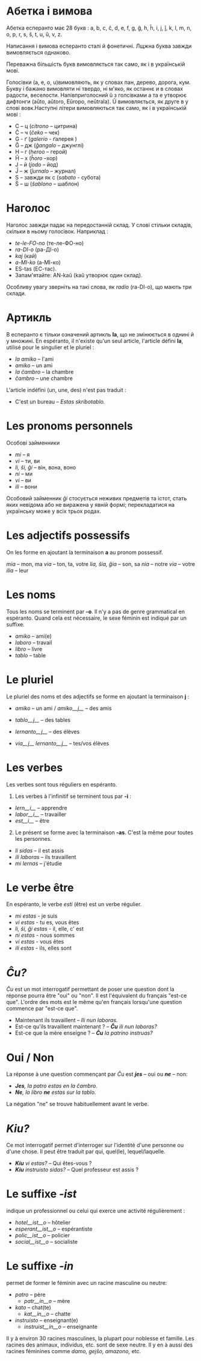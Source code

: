 # Абетка і вимова

Абетка есперанто має 28 букв : a, b, c, ĉ, d, e, f, g, ĝ, h, ĥ, i, j, ĵ, k, l, m, n, o, p, r, s, ŝ, t, u, ŭ, v, z.

Написання і вимова есперанто сталі й фонетичні. Лщжна буква завжди вимовляється однаково.

Переважна більшість букв вимовляється так само, як і в українській мові.

Голосівки (a, e, o, u)вимовляють, як у словах пан, дерево, дорога, кум. Букву і бажано вимовляти ні твердо, ні м'яко, як останнє и в словах радости, веселости. Напівприголосний ŭ з голсівками  а та е утворює дифтонги (aŭto, aŭtoro, Eŭropo, neŭtrala).  Ŭ вимовляється, як друге в у слові вовк.Наступні літери вимовляються так само, як і в українській мові : 

- C – ц (*citrono* – цитрина)
- Ĉ – ч (*ĉeko* – чек)
- G - ґ (*galerio* - ґалерея )
- Ĝ – дж (*ĝangalo* – джунглі)
- H – г (*heroo* – герой)
- Ĥ – х (*ĥoro* –хор)
- J – й (*jodo* – йод)
- Ĵ – ж (*ĵurnalo* – журнал)
- S – завжди як с (*sabato* - субота)
- Ŝ – ш (*ŝablono* – шаблон)


# Наголос

Наголос завжди падає на передостанній склад. У слові стільки складів, скільки в ньому голосівок. Наприклад : 
  
- *te-le-FO-no* (те-ле-ФО-но)
- *ra-DI-o* (ра-ДІ-о)
- *kaj* (кай)
- *a-MI-ko* (а-МІ-ко)
- ES-tas (ЕС-тас).
- Запам'ятайте: AN-kaŭ (kaŭ утворює один склад).

Особливу увагу зверніть на такі слова, як *radio* (ra-DI-o), що мають три склади.

# Артикль

В есперанто є тільки означений артикль __la__, що не змінюється в однині й у множині. En espéranto, il n'existe qu'un seul article, l'article défini __la__, utilisé pour le singulier et le pluriel :

- *la amiko*  – l'ami
- *amiko* – un ami
- *la ĉambro*  – la chambre
- *ĉambro*  – une chambre

L'article indéfini (un, une, des) n'est pas traduit : 

- C'est un bureau – *Estas skribotablo.*

# Les pronoms personnels

Особові займенники

- *mi*         – я         
- *vi*         – ти, ви  
- *li, ŝi, ĝi* – він, вона, воно    
- *ni*         – ми        
- *vi*         – ви      
- *ili*        – вони  

Особовий займенник *ĝi* стосується неживих предметів та істот, стать яких невідома або не виражена у явній формі; перекладатися на українську може у всіх трьох родах. 

# Les adjectifs possessifs

On les forme en ajoutant la terminaison __a__ au pronom possessif.

*mia*     – mon, ma
*via*     – ton, ta, votre
*lia, ŝia, ĝia* – son, sa
*nia*     – notre
*via*     – votre
*ilia*    – leur

# Les noms

Tous les noms se terminent par __-o__. Il n'y a pas de genre grammatical en espéranto. Quand cela est nécessaire, le sexe féminin est indiqué par un suffixe.

  - *amiko* – ami(e)
  - *laboro* – travail
  - *libro* – livre
  - *tablo* – table
  
# Le pluriel

Le pluriel des noms et des adjectifs se forme en ajoutant la terminaison __j__ :
  
- *amiko* – un ami /  *amiko__j__* – des amis

- *tablo__j__* – des tables
- *lernanto__j__* – des élèves
- *via__j__ lernanto__j__* – tes/vos élèves

# Les verbes

Les verbes sont tous réguliers en espéranto.

1. Les verbes à l'infinitif se terminent tous par __-i__ :

- *lern__i__* – apprendre
- *labor__i__* – travailler
- *est__i__* – être
   
2. Le présent se forme avec la terminaison __-as__. C'est la même pour toutes les personnes.

- *li sidas* – il est assis
- *ili laboras* – ils travaillent
- *mi lernas* – j'étudie
 
# Le verbe être

En espéranto, le verbe *esti* (être) est un verbe régulier.

- *mi estas*  - je suis
- *vi estas* - tu es, vous êtes
- *li, ŝi, ĝi estas* - il, elle, c' est
- *ni estas* - nous sommes
- *vi estas* - vous êtes
- *ili estas* - ils, elles sont

  
# *Ĉu?*

*Ĉu* est un mot interrogatif permettant de poser une question dont la réponse pourra être "oui" ou "non". Il est l'équivalent du français "est-ce que". L'ordre des mots est le même qu'en français lorsqu'une question commence par "est-ce que".

- Maintenant ils travaillent – *Ili nun laboras.*
- Est-ce qu'ils travaillent maintenant ? – *__Ĉu__ ili nun laboras?*
- Est-ce que la mère enseigne ? – *__Ĉu__ la patrino instruas?*

# Oui / Non

La réponse à une question commençant par *Ĉu* est *__jes__* – oui ou *__ne__* – non:

- *__Jes__, la patro estas en la ĉambro.*
- *__Ne__, la libro __ne__ estas sur la tablo.*

La négation "ne" se trouve habituellement avant le verbe.


# *Kiu?*

Ce mot interrogatif permet d'interroger sur l'identité d'une personne ou d'une chose. Il peut être traduit par qui, quel(le), lequel/laquelle.

- *__Kiu__ vi estas?* – Qui êtes-vous ?
- *__Kiu__ instruisto sidas?* – Quel professeur est assis ?

# Le suffixe *-ist*

indique un professionnel ou celui qui exerce une activité régulièrement :

- *hotel__ist__o* – hôtelier
- *esperant__ist__o* – espérantiste
- *polic__ist__o* – policier
- *social__ist__o* – socialiste

# Le suffixe *-in*

permet de former le féminin avec un racine masculine ou neutre:

- *patro* – père
    - *patr__in__o* – mère
- *kato* – chat(te)
    - *kat__in__o* – chatte
- *instruisto* – enseignant(e)
    - *instruist__in__o* – enseignante

Il y à environ 30 racines masculines, la plupart pour noblesse et famille. Les racines des animaux, individus, etc. sont de sexe neutre. Il y en à aussi des racines féminines comme *damo, gejŝo, amazono,* etc.









